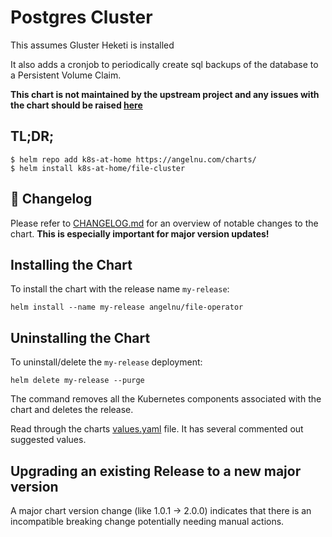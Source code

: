 # Postgres Cluster

This assumes Gluster Heketi is installed

It also adds a cronjob to periodically create sql backups of the database to a Persistent Volume Claim.

**This chart is not maintained by the upstream project and any issues with the chart should be raised [here](https://github.com/angelnu/charts/issues/new/choose)**

## TL;DR;

```shell
$ helm repo add k8s-at-home https://angelnu.com/charts/
$ helm install k8s-at-home/file-cluster
```

## :star2: Changelog

Please refer to [CHANGELOG.md](CHANGELOG.md) for an overview of notable changes to the chart. **This is especially important for major version updates!**

## Installing the Chart

To install the chart with the release name `my-release`:

```console
helm install --name my-release angelnu/file-operator
```

## Uninstalling the Chart

To uninstall/delete the `my-release` deployment:

```console
helm delete my-release --purge
```

The command removes all the Kubernetes components associated with the chart and deletes the release.

Read through the charts [values.yaml](https://github.com/k8s-at-home/charts/blob/master/charts/file-operator/values.yaml)
file. It has several commented out suggested values.

## Upgrading an existing Release to a new major version

A major chart version change (like 1.0.1 -> 2.0.0) indicates that there is an incompatible breaking change potentially needing manual actions.